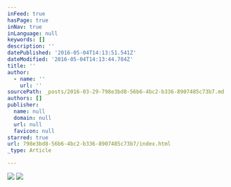 ```yaml
---
inFeed: true
hasPage: true
inNav: true
inLanguage: null
keywords: []
description: ''
datePublished: '2016-05-04T14:13:51.541Z'
dateModified: '2016-05-04T14:13:44.784Z'
title: ''
author:
  - name: ''
    url: ''
sourcePath: _posts/2016-03-29-798e3bd8-56b6-4bc2-b336-8907485c73b7.md
authors: []
publisher:
  name: null
  domain: null
  url: null
  favicon: null
starred: true
url: 798e3bd8-56b6-4bc2-b336-8907485c73b7/index.html
_type: Article

---
```

![](https://the-grid-user-content.s3-us-west-2.amazonaws.com/b436ffae-208a-45f8-9e9a-b5c62bfb3e52.png)
![](https://the-grid-user-content.s3-us-west-2.amazonaws.com/83bd1784-9569-46d4-9675-21b8fd753b31.png)